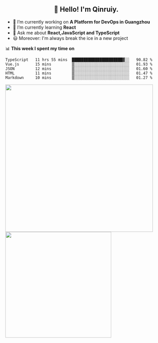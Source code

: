 <h2 align="center">👋 Hello! I'm Qinruiy.</h2>


- 🔭 I’m currently working on **A Platform for DevOps in Guangzhou**
- 🌱 I’m currently learning **React**
- 💬 Ask me about **React,JavaScript and TypeScript**
- 😃 Moreover: I'm always break the ice in a new project

📊 **This week I spent my time on**

<!--START_SECTION:waka-->
```text
TypeScript   11 hrs 55 mins  ██████████████████████▓░░   90.82 % 
Vue.js       15 mins         ▒░░░░░░░░░░░░░░░░░░░░░░░░   01.93 % 
JSON         12 mins         ▒░░░░░░░░░░░░░░░░░░░░░░░░   01.60 % 
HTML         11 mins         ▒░░░░░░░░░░░░░░░░░░░░░░░░   01.47 % 
Markdown     10 mins         ▒░░░░░░░░░░░░░░░░░░░░░░░░   01.27 % 
```
<!--END_SECTION:waka-->

<p>
<img align="left" width="460" src="https://github-readme-stats.vercel.app/api?username=Qinruiy&custom_title=Qrinruiy's Github Stats&theme=graywhite&hide_border=true"/> <img align="left" width="330" src="https://github-readme-stats.vercel.app/api/top-langs/?username=Qinruiy&layout=compact&theme=graywhite&hide_border=true"/>
</p>
